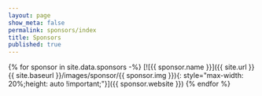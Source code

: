 ```yaml
---
layout: page
show_meta: false
permalink: sponsors/index
title: Sponsors
published: true
---
```


{% for sponsor in site.data.sponsors -%}
    [![{{ sponsor.name }}]({{ site.url }}{{ site.baseurl }}/images/sponsor/{{ sponsor.img }}){: style="max-width: 20%;height: auto !important;"}]({{ sponsor.website }})
{% endfor %}